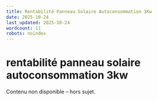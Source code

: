 ```yaml
---
title: Rentabilité Panneau Solaire Autoconsommation 3Kw
date: 2025-10-24
last_updated: 2025-10-24
wordcount: 11
robots: noindex
---
```


# rentabilité panneau solaire autoconsommation 3kw

Contenu non disponible – hors sujet.
